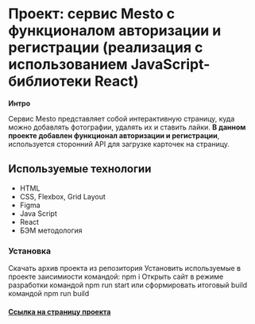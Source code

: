 # Проект: сервис Mesto с функционалом авторизации и регистрации (реализация с использованием JavaScript-библиотеки React)

**Интро**

Сервис Mesto представляет собой интерактивную страницу, куда можно добавлять фотографии, удалять их и ставить лайки.
**В данном проекте добавлен функционал авторизации и регистрации**, используется сторонний API для загрузке карточек на страницу. 

## Используемые технологии
* HTML
* CSS, Flexbox, Grid Layout
* Figma
* Java Script
* React
* БЭМ методология

### Установка

Скачать архив проекта из репозитория
Установить используемые в проекте заисимиости командой: npm i
Открыть сайт в режиме разработки командой npm run start или сформировать итоговый build командой npm run build

#### [Ссылка на страницу проекта](https://dmitry-lab.github.io/react-mesto-auth/)
